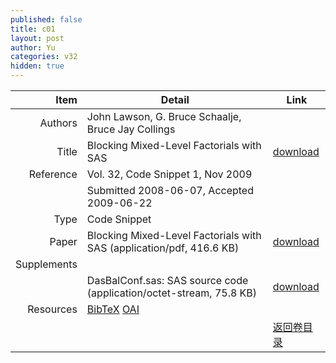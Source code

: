 ```yaml
---
published: false
title: c01
layout: post
author: Yu
categories: v32
hidden: true
---
```


| Item | Detail | Link |
|---:|---|---|
| Authors | John Lawson, G.  Bruce Schaalje, Bruce  Jay  Collings| |
| Title |Blocking Mixed-Level Factorials with SAS | [download](http://www.jstatsoft.org/v32/c01/paper) |
| Reference |Vol. 32, Code Snippet 1, Nov 2009 | |
| | Submitted 2008-06-07, Accepted 2009-06-22| | 
| Type | Code Snippet| |
| Paper | Blocking Mixed-Level Factorials with SAS  (application/pdf, 416.6 KB)| [download](http://www.jstatsoft.org/v32/c01/paper) |
| Supplements | | |
| |DasBalConf.sas: SAS source code  (application/octet-stream, 75.8 KB)|  [download](http://www.jstatsoft.org/v32/c01/supp/1) |
| Resources | [BibTeX](http://www.jstatsoft.org/v32/c01/bibtex) [OAI](http://www.jstatsoft.org/oai?verb=GetRecord&identifier=oai.jstatsoft/v32/c01&prefix=oai_dc)| |
| |  | [返回卷目录]({{site.baseurl}}/volume/v32.html) |